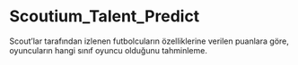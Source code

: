 # Scoutium_Talent_Predict
Scout’lar tarafından izlenen futbolcuların özelliklerine verilen puanlara göre, oyuncuların hangi sınıf oyuncu olduğunu tahminleme.
